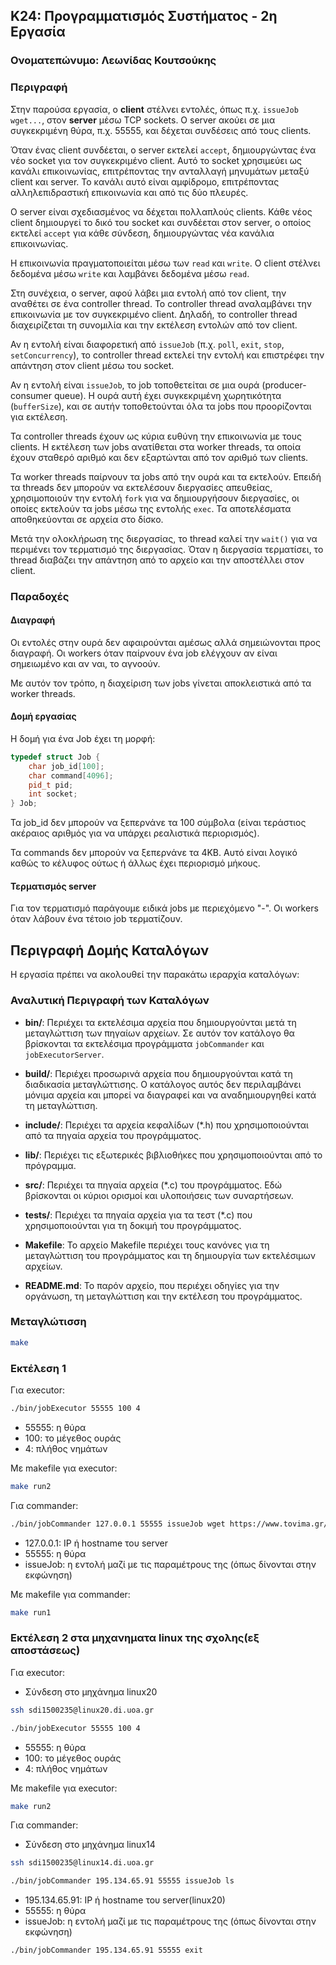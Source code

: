 ## Κ24: Προγραμματισμός Συστήματος - 2η Εργασία

### Ονοματεπώνυμο: Λεωνίδας Κουτσούκης

### Περιγραφή

Στην παρούσα εργασία, ο **client** στέλνει εντολές, όπως π.χ. `issueJob wget...`, στον **server** μέσω TCP sockets. Ο server ακούει σε μια συγκεκριμένη θύρα, π.χ. 55555, και δέχεται συνδέσεις από τους clients.

Όταν ένας client συνδέεται, ο server εκτελεί `accept`, δημιουργώντας ένα νέο socket για τον συγκεκριμένο client. Αυτό το socket χρησιμεύει ως κανάλι επικοινωνίας, επιτρέποντας την ανταλλαγή μηνυμάτων μεταξύ client και server. Το κανάλι αυτό είναι αμφίδρομο, επιτρέποντας αλληλεπιδραστική επικοινωνία και από τις δύο πλευρές.

Ο server είναι σχεδιασμένος να δέχεται πολλαπλούς clients. Κάθε νέος client δημιουργεί το δικό του socket και συνδέεται στον server, ο οποίος εκτελεί `accept` για κάθε σύνδεση, δημιουργώντας νέα κανάλια επικοινωνίας.

Η επικοινωνία πραγματοποιείται μέσω των `read` και `write`. Ο client στέλνει δεδομένα μέσω `write` και λαμβάνει δεδομένα μέσω `read`.

Στη συνέχεια, ο server, αφού λάβει μια εντολή από τον client, την αναθέτει σε ένα controller thread. Το controller thread αναλαμβάνει την επικοινωνία με τον συγκεκριμένο client. Δηλαδή, το controller thread διαχειρίζεται τη συνομιλία και την εκτέλεση εντολών από τον client.

Αν η εντολή είναι διαφορετική από `issueJob` (π.χ. `poll`, `exit`, `stop`, `setConcurrency`), το controller thread εκτελεί την εντολή και επιστρέφει την απάντηση στον client μέσω του socket.

Αν η εντολή είναι `issueJob`, το job τοποθετείται σε μια ουρά (producer-consumer queue). Η ουρά αυτή έχει συγκεκριμένη χωρητικότητα (`bufferSize`), και σε αυτήν τοποθετούνται όλα τα jobs που προορίζονται για εκτέλεση.

Τα controller threads έχουν ως κύρια ευθύνη την επικοινωνία με τους clients. Η εκτέλεση των jobs ανατίθεται στα worker threads, τα οποία έχουν σταθερό αριθμό και δεν εξαρτώνται από τον αριθμό των clients.

Τα worker threads παίρνουν τα jobs από την ουρά και τα εκτελούν. Επειδή τα threads δεν μπορούν να εκτελέσουν διεργασίες απευθείας, χρησιμοποιούν την εντολή `fork` για να δημιουργήσουν διεργασίες, οι οποίες εκτελούν τα jobs μέσω της εντολής `exec`. Τα αποτελέσματα αποθηκεύονται σε αρχεία στο δίσκο.

Μετά την ολοκλήρωση της διεργασίας, το thread καλεί την `wait()` για να περιμένει τον τερματισμό της διεργασίας. Όταν η διεργασία τερματίσει, το thread διαβάζει την απάντηση από το αρχείο και την αποστέλλει στον client.


### Παραδοχές

#### Διαγραφή 

Οι εντολές στην ουρά δεν αφαιρούνται αμέσως αλλά σημειώνονται προς διαγραφή. Οι workers όταν παίρνουν ένα job ελέγχουν αν είναι σημειωμένο και αν ναι, το αγνοούν.

Με αυτόν τον τρόπο, η διαχείριση των jobs γίνεται αποκλειστικά από τα worker threads.


#### Δομή εργασίας

Η δομή για ένα Job έχει τη μορφή:
```C++
typedef struct Job {
    char job_id[100];
    char command[4096];
    pid_t pid;
    int socket;    
} Job;
```

Τα job_id δεν μπορούν να ξεπερνάνε τα 100 σύμβολα (είναι τεράστιος ακέραιος αριθμός για να υπάρχει ρεαλιστικά περιορισμός).

Τα commands δεν μπορούν να ξεπερνάνε τα 4ΚΒ. Αυτό είναι λογικό καθώς το κέλυφος ούτως ή άλλως έχει περιορισμό μήκους.

#### Τερματισμός server

Για τον τερματισμό παράγουμε ειδικά jobs με περιεχόμενο "-". Οι workers όταν λάβουν ένα τέτοιο job τερματίζουν.



## Περιγραφή Δομής Καταλόγων

Η εργασία πρέπει να ακολουθεί την παρακάτω ιεραρχία καταλόγων:



### Αναλυτική Περιγραφή των Καταλόγων

- **bin/**: Περιέχει τα εκτελέσιμα αρχεία που δημιουργούνται μετά τη μεταγλώττιση των πηγαίων αρχείων. Σε αυτόν τον κατάλογο θα βρίσκονται τα εκτελέσιμα προγράμματα `jobCommander` και `jobExecutorServer`.

- **build/**: Περιέχει προσωρινά αρχεία που δημιουργούνται κατά τη διαδικασία μεταγλώττισης. Ο κατάλογος αυτός δεν περιλαμβάνει μόνιμα αρχεία και μπορεί να διαγραφεί και να αναδημιουργηθεί κατά τη μεταγλώττιση.

- **include/**: Περιέχει τα αρχεία κεφαλίδων (*.h) που χρησιμοποιούνται από τα πηγαία αρχεία του προγράμματος.

- **lib/**: Περιέχει τις εξωτερικές βιβλιοθήκες που χρησιμοποιούνται από το πρόγραμμα.

- **src/**: Περιέχει τα πηγαία αρχεία (*.c) του προγράμματος. Εδώ βρίσκονται οι κύριοι ορισμοί και υλοποιήσεις των συναρτήσεων.

- **tests/**: Περιέχει τα πηγαία αρχεία για τα τεστ (*.c) που χρησιμοποιούνται για τη δοκιμή του προγράμματος.

- **Makefile**: Το αρχείο Makefile περιέχει τους κανόνες για τη μεταγλώττιση του προγράμματος και τη δημιουργία των εκτελέσιμων αρχείων.

- **README.md**: Το παρόν αρχείο, που περιέχει οδηγίες για την οργάνωση, τη μεταγλώττιση και την εκτέλεση του προγράμματος.


### Μεταγλώτισση

```sh
make
```

### Εκτέλεση 1

Για executor:

```sh
./bin/jobExecutor 55555 100 4
```

- 55555: η θύρα
- 100: το μέγεθος ουράς
- 4: πλήθος νημάτων

Με makefile για executor:

```sh
make run2
```

Για commander:

```sh
./bin/jobCommander 127.0.0.1 55555 issueJob wget https://www.tovima.gr/2024/06/13/finance/aplisiasto-to-pagoto-eos-kai-4-eyro-kostizei-i-mia-mpala
```

- 127.0.0.1: ΙΡ ή hostname του server
- 55555: η θύρα
- issueJob: η εντολή μαζί με τις παραμέτρους της (όπως δίνονται στην εκφώνηση)

Με makefile για commander:

```sh
make run1
```


### Εκτέλεση 2 στα μηχανηματα linux της σχολης(εξ αποστάσεως)

Για executor:

- Σύνδεση στο μηχάνημα linux20 
```sh
ssh sdi1500235@linux20.di.uoa.gr
```

```sh
./bin/jobExecutor 55555 100 4
```

- 55555: η θύρα
- 100: το μέγεθος ουράς
- 4: πλήθος νημάτων

Με makefile για executor:

```sh
make run2
```

Για commander: 

- Σύνδεση στο μηχάνημα linux14

```sh
ssh sdi1500235@linux14.di.uoa.gr
```

```sh
./bin/jobCommander 195.134.65.91 55555 issueJob ls 
```

- 195.134.65.91: ΙΡ ή hostname του server(linux20)
- 55555: η θύρα
- issueJob: η εντολή μαζί με τις παραμέτρους της (όπως δίνονται στην εκφώνηση)


```sh
./bin/jobCommander 195.134.65.91 55555 exit
```

 
